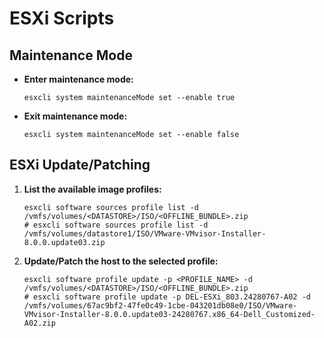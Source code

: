 # ESXi Scripts

## Maintenance Mode

-   **Enter maintenance mode:**

    ```shell
    esxcli system maintenanceMode set --enable true
    ```

-   **Exit maintenance mode:**

    ```shell
    esxcli system maintenanceMode set --enable false
    ```

## ESXi Update/Patching

1.  **List the available image profiles:**

    ```shell
    esxcli software sources profile list -d /vmfs/volumes/<DATASTORE>/ISO/<OFFLINE_BUNDLE>.zip
    # esxcli software sources profile list -d /vmfs/volumes/datastore1/ISO/VMware-VMvisor-Installer-8.0.0.update03.zip
    ```

2.  **Update/Patch the host to the selected profile:**

    ```shell
    esxcli software profile update -p <PROFILE_NAME> -d /vmfs/volumes/<DATASTORE>/ISO/<OFFLINE_BUNDLE>.zip
    # esxcli software profile update -p DEL-ESXi_803.24280767-A02 -d /vmfs/volumes/67ac9bf2-47fe0c49-1cbe-043201db08e0/ISO/VMware-VMvisor-Installer-8.0.0.update03-24280767.x86_64-Dell_Customized-A02.zip
    ```